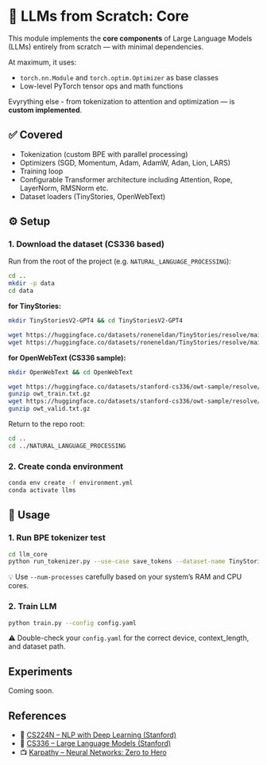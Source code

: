 # 🧠 LLMs from Scratch: Core
This module implements the **core components** of Large Language Models (LLMs) entirely from scratch — with minimal dependencies.

At maximum, it uses:
- `torch.nn.Module` and `torch.optim.Optimizer` as base classes
- Low-level PyTorch tensor ops and math functions

Evyrything else - from tokenization to attention and optimization — is **custom implemented**.

## ✅ Covered
- Tokenization (custom BPE with parallel processing)
- Optimizers (SGD, Momentum, Adam, AdamW, Adan, Lion, LARS)
- Training loop
- Configurable Transformer architecture including Attention, Rope, LayerNorm, RMSNorm etc.
- Dataset loaders (TinyStories, OpenWebText)

## ⚙️ Setup 
### 1. Download the dataset (CS336 based)
Run from the root of the project (e.g. `NATURAL_LANGUAGE_PROCESSING`):

```sh
cd ..
mkdir -p data
cd data
```

**for TinyStories:**
``` sh
mkdir TinyStoriesV2-GPT4 && cd TinyStoriesV2-GPT4

wget https://huggingface.co/datasets/roneneldan/TinyStories/resolve/main/TinyStoriesV2-GPT4-train.txt
wget https://huggingface.co/datasets/roneneldan/TinyStories/resolve/main/TinyStoriesV2-GPT4-valid.txt
```

**for OpenWebText (CS336 sample):**
``` sh
mkdir OpenWebText && cd OpenWebText

wget https://huggingface.co/datasets/stanford-cs336/owt-sample/resolve/main/owt_train.txt.gz
gunzip owt_train.txt.gz
wget https://huggingface.co/datasets/stanford-cs336/owt-sample/resolve/main/owt_valid.txt.gz
gunzip owt_valid.txt.gz
```

Return to the repo root:
```sh
cd ..
cd ../NATURAL_LANGUAGE_PROCESSING
```


### 2. Create conda environment
``` sh
conda env create -f environment.yml
conda activate llms
```

## 🚀 Usage

### 1. Run BPE tokenizer test
``` sh
cd llm_core
python run_tokenizer.py --use-case save_tokens --dataset-name TinyStoriesV2-GPT4 --file-tokenize train.txt
```
💡 Use `--num-processes` carefully based on your system’s RAM and CPU cores.

### 2. Train LLM
``` sh
python train.py --config config.yaml
```
⚠️ Double-check your `config.yaml` for the correct device, context_length, and dataset path.

## Experiments
Coming soon.

## References
- 📘 [CS224N – NLP with Deep Learning (Stanford)](https://web.stanford.edu/class/cs224n/)
- 📘 [CS336 – Large Language Models (Stanford)](https://stanford-cs336.github.io/)
- 📺 [Karpathy – Neural Networks: Zero to Hero](https://www.youtube.com/watch?v=VMj-3S1tku0&list=PLAqhIrjkxbuWI23v9cThsA9GvCAUhRvKZ)